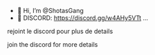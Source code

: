 - 👋 Hi, I’m @ShotasGang
- 👀 DISCORD: https://discord.gg/w4AHy5VTt ...

rejoint le discord pour plus de details


join the discord for more details

<!---
ShotasGang✨
--->
